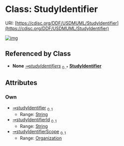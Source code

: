 
# Class: StudyIdentifier




URI: [https://cdisc.org/DDF/USDMUML/StudyIdentifier](https://cdisc.org/DDF/USDMUML/StudyIdentifier)


[![img](https://yuml.me/diagram/nofunky;dir:TB/class/[Organization]<studyIdentifierScope%200..1-++[StudyIdentifier&#124;studyIdentifier:string%20%3F;studyIdentifierId:string%20%3F],[Study]++-%20studyIdentifiers%200..*>[StudyIdentifier],[Study],[Organization])](https://yuml.me/diagram/nofunky;dir:TB/class/[Organization]<studyIdentifierScope%200..1-++[StudyIdentifier&#124;studyIdentifier:string%20%3F;studyIdentifierId:string%20%3F],[Study]++-%20studyIdentifiers%200..*>[StudyIdentifier],[Study],[Organization])

## Referenced by Class

 *  **None** *[➞studyIdentifiers](study__studyIdentifiers.md)*  <sub>0..\*</sub>  **[StudyIdentifier](StudyIdentifier.md)**

## Attributes


### Own

 * [➞studyIdentifier](studyIdentifier__studyIdentifier.md)  <sub>0..1</sub>
     * Range: [String](types/String.md)
 * [➞studyIdentifierId](studyIdentifier__studyIdentifierId.md)  <sub>0..1</sub>
     * Range: [String](types/String.md)
 * [➞studyIdentifierScope](studyIdentifier__studyIdentifierScope.md)  <sub>0..1</sub>
     * Range: [Organization](Organization.md)
